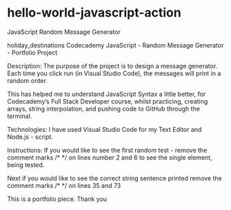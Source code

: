# hello-world-javascript-action
JavaScript Random Message Generator

holiday_destinations
Codecademy JavaScript - Random Message Generator - Portfolio Project

Description:
The purpose of the project is to design a message generator. Each time you click run (in Visual Studio Code), the messages will print in a random order.

This has helped me to understand JavaScript Syntax a little better, for Codecademy’s Full Stack Developer course, whilst practicing, creating arrays, string interpolation, and pushing code to GitHub through the terminal.

Technologies:
I have used Visual Studio Code for my Text Editor and Node.js - script.

Instructions:
If you would like to see the first random test - remove the comment marks /* */ on lines number 2 and 6 to see the single element, being tested.

Next if you would like to see the correct string sentence printed remove the comment marks /* */ on lines 35 and 73

This is a portfolio piece. Thank you
